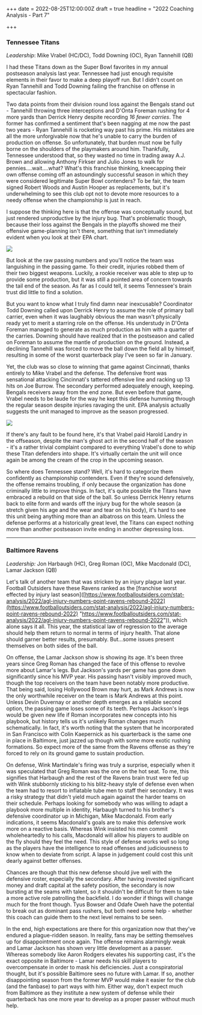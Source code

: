 +++
date = 2022-08-25T12:00:00Z
draft = true
headline = "2022 Coaching Analysis - Part 7"

+++
### Tennessee Titans

_Leadership_: Mike Vrabel (HC/DC), Todd Downing (OC), Ryan Tannehill (QB)

I had these Titans down as the Super Bowl favorites in my annual postseason analysis last year. Tennessee had just enough requisite elements in their favor to make a deep playoff run. But I didn't count on Ryan Tannehill and Todd Downing failing the franchise on offense in spectacular fashion.

Two data points from their division round loss against the Bengals stand out - Tannehill throwing three interceptions and D'Onta Foreman rushing for 4 more yards than Derrick Henry despite recording _16 fewer carries_. The former has confirmed a sentiment that's been nagging at me now the past two years - Ryan Tannehill is rocketing way past his prime. His mistakes are all the more unforgivable now that he's unable to carry the burden of production on offense. So unfortunately, that burden must now be fully borne on the shoulders of the playmakers around him. Thankfully, Tennessee understood that, so they wasted no time in trading away A.J. Brown and allowing Anthony Firkser and Julio Jones to walk for pennies....wait....what? What's this franchise thinking, kneecapping their own offense coming off an astoundingly successful season in which they were considered legitimate Super Bowl contenders? To be fair, the team signed Robert Woods and Austin Hooper as replacements, but it's underwhelming to see this club opt not to devote more resources to a needy offense when the championship is just in reach.

I suppose the thinking here is that the offense was conceptually sound, but just rendered unproductive by the injury bug. That's problematic though, because their loss against the Bengals in the playoffs showed me their offensive game-planning isn't there, something that isn't immediately evident when you look at their EPA chart.

![](/uploads/tennesseeoffecedetailed.png)

But look at the raw passing numbers and you'll notice the team was languishing in the passing game. To their credit, injuries robbed them of their two biggest weapons. Luckily, a rookie receiver was able to step up to provide some production, but it was still a pointed area of concern towards the tail end of the season. As far as I could tell, it seems Tennessee's brain trust did little to find a solution.

But you want to know what I truly find damn near inexcusable? Coordinator Todd Downing called upon Derrick Henry to assume the role of primary ball carrier, even when it was laughably obvious the man wasn't physically ready yet to merit a starring role on the offense. His understudy in D'Onta Foreman managed to generate as much production as him with a quarter of the carries. Downing should have realized that in the postseason and called on Foreman to assume the mantle of production on the ground. Instead, a declining Tannehill was forced to move the ball down the field all by himself, resulting in some of the worst quarterback play I've seen so far in January.

Yet, the club was so close to winning that game against Cincinnati, thanks entirely to Mike Vrabel and the defense. The defensive front was sensational attacking Cincinnati's tattered offensive line and racking up 13 hits on Joe Burrow. The secondary performed adequately enough, keeping. Bengals receivers away from the end zone. But even before that game, Vrabel needs to be laude for the way he kept this defense humming through the regular season despite injuries ravaging the unit. EPA analysis actually suggests the unit managed to improve as the season progressed.

![](/uploads/tennesseedefense.png)

If there's any fault to be found here, it's that Vrabel paid Harold Landry in the offseason, despite the man's ghost act in the second half of the season - it's a rather trivial complaint compared to everything Vrabel's done to whip these Titan defenders into shape. It's virtually certain the unit will once again be among the cream of the crop in the upcoming season.

So where does Tennessee stand? Well, it's hard to categorize them confidently as championship contenders. Even if they're sound defensively, the offense remains troubling, if only because the organization has done criminally little to improve things. In fact, it's quite possible the Titans have embraced a rebuild on that side of the ball. So unless Derrick Henry returns back to elite form and wards off the injury bug for the whole season (a stretch given his age and the wear and tear on his body), it's hard to see this unit being anything more than an albatross on this team. Unless the defense performs at a historically great level, the Titans can expect nothing more than another postseason invite ending in another depressing loss.

***

### Baltimore Ravens

_Leadership:_ Jon Harbaugh (HC), Greg Roman (OC), Mike Macdonald (DC), Lamar Jackson (QB)

Let's talk of another team that was stricken by an injury plague last year. Football Outsiders have these Ravens ranked as the \[franchise worst effected by injury last season\]([https://www.footballoutsiders.com/stat-analysis/2022/agl-injury-numbers-point-ravens-rebound-2022](https://www.footballoutsiders.com/stat-analysis/2022/agl-injury-numbers-point-ravens-rebound-2022) "https://www.footballoutsiders.com/stat-analysis/2022/agl-injury-numbers-point-ravens-rebound-2022")), which alone says it all. This year, the statistical law of regression to the average should help them return to normal in terms of injury health. That alone should garner better results, presumably. But...some issues present themselves on both sides of the ball.

On offense, the Lamar Jackson show is showing its age. It's been three years since Greg Roman has changed the face of this offense to revolve more about Lamar's legs. But Jackson's yards per game has gone down significantly since his MVP year. His passing hasn't visibly improved much, though the top receivers on the team have been notably more productive. That being said, losing Hollywood Brown may hurt, as Mark Andrews is now the only worthwhile receiver on the team is Mark Andrews at this point. Unless Devin Duvernay or another depth emerges as a reliable second option, the passing game loses some of its teeth. Perhaps Jackson's legs would be given new life if Roman incorporates new concepts into his playbook, but history tells us it's unlikely Roman changes much schematically. In fact, it's worth noting that the system that he incorporated in San Francisco with Colin Kaepernick as his quarterback is the same one in place in Baltimore, just jazzed up though with some more exotic rushing formations. So expect more of the same from the Ravens offense as they're forced to rely on its ground game to sustain production.

On defense, Wink Martindale's firing was truly a surprise, especially when it was speculated that Greg Roman was the one on the hot seat. To me, this signifies that Harbaugh and the rest of the Ravens brain trust were fed up with Wink stubbornly sticking to his blitz-heavy style of defense even when the team had to resort to inflatable tube men to staff their secondary. It was a risky strategy that didn't yield much again against the harder teams on their schedule. Perhaps looking for somebody who was willing to adapt a playbook more multiple in identity, Harbaugh turned to his brother's defensive coordinator up in Michigan, Mike Macdonald. From early indications, it seems Macdonald's goals are to make this defensive work more on a reactive basis. Whereas Wink insisted his men commit wholeheartedly to his calls, Macdonald will allow his players to audible on the fly should they feel the need. This style of defense works well so long as the players have the intelligence to read offenses and judiciousness to know when to deviate from script. A lapse in judgement could cost this unit dearly against better offenses.

Chances are though that this new defense should jive well with the defensive roster, especially the secondary. After having invested significant money and draft capital at the safety position, the secondary is now bursting at the seams with talent, so it shouldn't be difficult for them to take a more active role patrolling the backfield. I do wonder if things will change much for the front though. Tyus Bowser and Odafe Oweh have the potential to break out as dominant pass rushers, but both need some help - whether this coach can guide them to the next level remains to be seen.

In the end, high expectations are there for this organization now that they've endured a plague-ridden season. In reality, fans may be setting themselves up for disappointment once again. The offense remains alarmingly weak and Lamar Jackson has shown very little development as a passer. Whereas somebody like Aaron Rodgers elevates his supporting cast, it's the exact opposite in Baltimore - Lamar needs his skill players to overcompensate in order to mask his deficiencies. Just a conspiratorial thought, but it's possible Baltimore sees no future with Lamar. If so, another disappointing season from the former MVP would make it easier for the club (and the fanbase) to part ways with him. Either way, don't expect much from Baltimore as they institute a new system of defense while their quarterback has one more year to develop as a proper passer without much help.  
